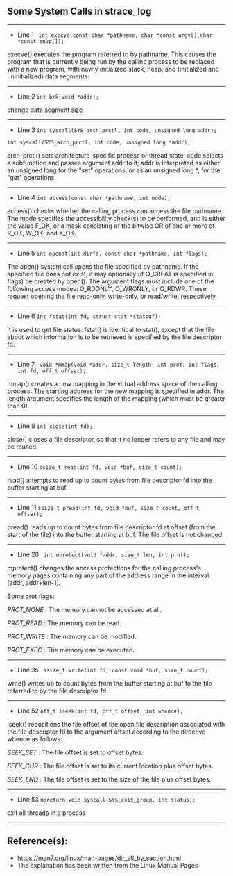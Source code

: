 ## Some System Calls in strace_log

---

- Line 1
 ` int execve(const char *pathname, char *const argv[],char *const envp[]);`

execve() executes the program referred to by pathname.  This causes the program that is currently being run by the calling process to be replaced with a new program, with newly initialized stack, heap, and (initialized and uninitialized) data segments.

---
- Line 2
`int brk(void *addr);`

change data segment size

---

- Line 3
`int syscall(SYS_arch_prctl, int code, unsigned long addr);`

`int syscall(SYS_arch_prctl, int code, unsigned long *addr);`

arch_prctl() sets architecture-specific process or thread state. code selects a subfunction and passes argument addr to it; addr is interpreted as either an unsigned long for the "set" operations, or as an unsigned long *, for the "get" operations.


---

- Line 4
`int access(const char *pathname, int mode);`

access() checks whether the calling process can access the file pathname. The mode specifies the accessibility check(s) to be performed, and is either the value F_OK, or a mask consisting of the bitwise OR of one or more of R_OK, W_OK, and X_OK.  

---

- Line 5
`int openat(int dirfd, const char *pathname, int flags);`

The open() system call opens the file specified by pathname. If the specified file does not exist, it may optionally (if O_CREAT is specified in flags) be created by open().  The argument flags must include one of the following access modes: O_RDONLY, O_WRONLY, or O_RDWR.  These request opening the file read-only, write-only, or read/write, respectively.

---

- Line 6
`int fstat(int fd, struct stat *statbuf);`

It is used to get file status. fstat() is identical to stat(), except that the file about which information is to be retrieved is specified by the file descriptor fd.

---

- Line 7
` void *mmap(void *addr, size_t length, int prot, int flags, int fd, off_t offset);`

mmap() creates a new mapping in the virtual address space of the calling process.  The starting address for the new mapping is specified in addr.  The length argument specifies the length of the mapping (which must be greater than 0).

 ---

- Line 8
`int close(int fd);`

close() closes a file descriptor, so that it no longer refers to any file and may be reused.

  ---

- Line 10
`ssize_t read(int fd, void *buf, size_t count);`

read() attempts to read up to count bytes from file descriptor fd into the buffer starting at buf.

  ---

- Line 11
`ssize_t pread(int fd, void *buf, size_t count, off_t offset);`

pread() reads up to count bytes from file descriptor fd at offset (from the start of the file) into the buffer starting at buf.  The file offset is not changed.

   ---

- Line 20
` int mprotect(void *addr, size_t len, int prot);`

mprotect() changes the access protections for the calling process's memory pages containing any part of the address range in the interval [addr, addr+len-1]. 

Some prot flags:

*PROT_NONE* : The memory cannot be accessed at all.

*PROT_READ* : The memory can be read.

*PROT_WRITE* : The memory can be modified.

*PROT_EXEC* : The memory can be executed.

---

- Line 35
` ssize_t write(int fd, const void *buf, size_t count);`

write() writes up to count bytes from the buffer starting at buf to the file referred to by the file descriptor fd.

---

- Line 52
`off_t lseek(int fd, off_t offset, int whence);`

lseek() repositions the file offset of the open file description associated with the file descriptor fd to the argument offset according to the directive whence as follows:

*SEEK_SET* : The file offset is set to offset bytes.

*SEEK_CUR* : The file offset is set to its current location plus offset bytes.

*SEEK_END* : The file offset is set to the size of the file plus offset bytes.

---

- Line 53
`noreturn void syscall(SYS_exit_group, int status);`

exit all threads in a process

---

## Reference(s):
 - https://man7.org/linux/man-pages/dir_all_by_section.html
 - The explanation has been written from the Linux Manual Pages
